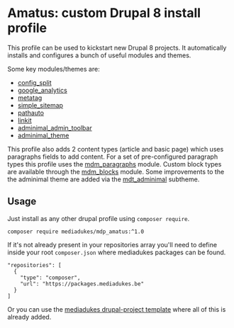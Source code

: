 # Amatus: custom Drupal 8 install profile

This profile can be used to kickstart new Drupal 8 projects. It automatically installs and configures a bunch of useful modules and themes.

Some key modules/themes are:

- [config_split](https://www.drupal.org/project/config_split)
- [google_analytics](https://www.drupal.org/project/google_analytics)
- [metatag](https://www.drupal.org/project/metatag)
- [simple_sitemap](https://www.drupal.org/project/simple_sitemap)
- [pathauto](https://www.drupal.org/project/pathauto)
- [linkit](https://www.drupal.org/project/linkit)
- [adminimal_admin_toolbar](https://www.drupal.org/project/adminimal_admin_toolbar)
- [adminimal_theme](https://www.drupal.org/project/adminimal_theme)

This profile also adds 2 content types (article and basic page) which uses paragraphs fields to add content. For a set of pre-configured paragraph types this profile uses the [mdm_paragraphs](https://github.com/mediadukes/mdm_paragraphs) module.
Custom block types are available through the [mdm_blocks](https://github.com/mediadukes/mdm_blocks) module.
Some improvements to the the adminimal theme are added via the [mdt_adminimal](https://github.com/mediadukes/mdt_adminimal) subtheme.


## Usage

Just install as any other drupal profile using `composer require`.

```
composer require mediadukes/mdp_amatus:^1.0
```

If it's not already present in your repositories array you'll need to define inside your root `composer.json` where mediadukes packages can be found.

```
"repositories": [
  {
    "type": "composer",
    "url": "https://packages.mediadukes.be"
  }
]
```

Or you can use the [mediadukes drupal-project template](https://github.com/mediadukes/drupal-project) where all of this is already added.
